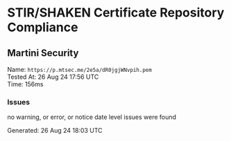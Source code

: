 # STIR/SHAKEN Certificate Repository Compliance

## Martini Security

Name: `https://p.mtsec.me/2e5a/dR0jgjWNvpih.pem`\
Tested At: 26 Aug 24 17:56 UTC\
Time: 156ms

### Issues

no warning, or error, or notice date level issues were found

Generated: 26 Aug 24 18:03 UTC